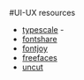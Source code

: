 #UI-UX resources

- [typescale](https://typescale.com/) -
- [fontshare](https://www.fontshare.com/)
- [fontjoy](https://fontjoy.com/)
- [freefaces](https://www.freefaces.gallery/)
- [uncut](https://uncut.wtf/)

##